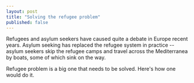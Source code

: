 ```yaml
---
layout: post
title: "Solving the refugee problem"
published: false
---
```


Refugees and asylum seekers have caused quite a debate in Europe recent years. Asylum seeking has replaced the refugee system in practice -- asylum seekers skip the refugee camps and travel across the Mediterranea by boats, some of which sink on the way.

Refugee problem is a big one that needs to be solved. Here's how one would do it.

